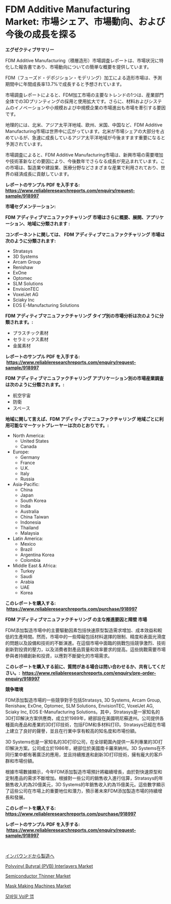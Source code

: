 <p><h1>FDM Additive Manufacturing Market: 市場シェア、市場動向、および今後の成長を探る</h1></p><p><strong>エグゼクティブサマリー</strong></p>
<p><p>FDM Additive Manufacturing（積層造形）市場調査レポートは、市場状況に特化した報告書であり、市場動向についての簡単な概要を提供しています。 </p><p>FDM（フューズド・デポジション・モデリング）加工による造形市場は、予測期間中に年間成長率13.7%で成長すると予想されています。 </p><p>市場調査レポートによると、FDM加工市場の主要なトレンドの1つは、産業部門全体での3Dプリンティングの採用と使用拡大です。さらに、材料およびシステムのイノベーションや小規模および中規模企業の市場進出も市場を牽引する要因です。</p><p>地理的には、北米、アジア太平洋地域、欧州、米国、中国など、FDM Additive Manufacturing市場は世界中に広がっています。北米が市場シェアの大部分を占めているが、急速に成長しているアジア太平洋地域が今後ますます重要になると予測されています。</p><p>市場調査によると、FDM Additive Manufacturing市場は、新興市場の需要増加や技術革新などの要因により、今後数年でさらなる成長が見込まれています。この市場は、製造業や建設業、医療分野などさまざまな産業で利用されており、世界の経済成長に貢献しています。</p></p>
<p><strong>レポートのサンプル PDF を入手する: <a href="https://www.reliableresearchreports.com/enquiry/request-sample/918997">https://www.reliableresearchreports.com/enquiry/request-sample/918997</a></strong></p>
<p><strong>市場セグメンテーション:</strong></p>
<p><strong> FDM アディティブマニュファクチャリング 市場はさらに概要、展開、アプリケーション、地域に分類されます :</strong></p>
<p><strong>コンポーネントに関しては、 FDM アディティブマニュファクチャリング 市場は次のように分類されます: &nbsp;</strong></p>
<p><ul><li>Stratasys</li><li>3D Systems</li><li>Arcam Group</li><li>Renishaw</li><li>ExOne</li><li>Optomec</li><li>SLM Solutions</li><li>EnvisionTEC</li><li>VoxelJet AG</li><li>Sciaky Inc</li><li>EOS E-Manufacturing Solutions</li></ul></p>
<p><strong> FDM アディティブマニュファクチャリング タイプ別の市場分析は次のように分類されます。:</strong></p>
<p><ul><li>プラスチック素材</li><li>セラミックス素材</li><li>金属素材</li></ul></p>
<p><strong>レポートのサンプル PDF を入手する: &nbsp;<a href="https://www.reliableresearchreports.com/enquiry/request-sample/918997">https://www.reliableresearchreports.com/enquiry/request-sample/918997</a></strong></p>
<p><strong> FDM アディティブマニュファクチャリング アプリケーション別の市場産業調査は次のように分類されます。:</strong></p>
<p><ul><li>航空宇宙</li><li>防衛</li><li>スペース</li></ul></p>
<p><strong>地域に関して言えば、FDM アディティブマニュファクチャリング 地域ごとに利用可能なマーケットプレーヤーは次のとおりです。:</strong></p>
<p><ul>
    <li>
        North America:
        <ul>
            <li>United States</li>
            <li>Canada</li>
        </ul>
    </li>
    <li>
        Europe:
        <ul>
            <li>Germany</li>
            <li>France</li>
            <li>U.K.</li>
            <li>Italy</li>
            <li>Russia</li>
        </ul>
    </li>
    <li>
        Asia-Pacific:
        <ul>
            <li>China</li>
            <li>Japan</li>
            <li>South Korea</li>
            <li>India</li>
            <li>Australia</li>
            <li>China Taiwan</li>
            <li>Indonesia</li>
            <li>Thailand</li>
            <li>Malaysia</li>
        </ul>
    </li>
    <li>
        Latin America:
        <ul>
            <li>Mexico</li>
            <li>Brazil</li>
            <li>Argentina Korea</li>
            <li>Colombia</li>
        </ul>
    </li>
    <li>
        Middle East & Africa:
        <ul>
            <li>Turkey</li>
            <li>Saudi</li>
            <li>Arabia</li>
            <li>UAE</li>
            <li>Korea</li>
        </ul>
    </li>
    </ul></p>
<p><strong>このレポートを購入する: &nbsp;<a href="https://www.reliableresearchreports.com/purchase/918997">https://www.reliableresearchreports.com/purchase/918997</a></strong></p>
<p><strong>FDM アディティブマニュファクチャリング の主な推進要因と障壁 市場</strong></p>
<p><p>FDM添加製造市場中的主要驅動因素包括快速原型製造需求增加、成本效益和較低的生產時間。然而，市場中的一些障礙包括材料選擇的限制、精度和表面光滑度的問題以及設備和技術的不斷演進。在這個市場中面臨的挑戰包括競爭激烈、技術創新對投資的壓力，以及消費者對產品質量和效率要求的提高。這些挑戰需要市場參與者持續創新和投資，以應對不斷變化的市場需求。</p></p>
<p><strong>このレポートを購入する前に、質問がある場合は問い合わせるか、共有してください。:&nbsp; <a href="https://www.reliableresearchreports.com/enquiry/pre-order-enquiry/918997">https://www.reliableresearchreports.com/enquiry/pre-order-enquiry/918997</a></strong></p>
<p><strong>競争環境</strong></p>
<p><p>FDM添加製造市場的一些競爭對手包括Stratasys, 3D Systems, Arcam Group, Renishaw, ExOne, Optomec, SLM Solutions, EnvisionTEC, VoxelJet AG, Sciaky Inc, EOS E-Manufacturing Solutions。其中，Stratasys是一家知名的3D打印解決方案供應商，成立於1989年，總部設在美國明尼蘇達州。公司提供各種面向產品和產業的3D打印技術，包括FDM和多材料打印。Stratasys已經在市場上建立了良好的聲譽，並且在行業中享有較高的知名度和市場份額。</p><p>3D Systems也是一家知名的3D打印公司，在全球範圍內提供一系列專業的3D打印解決方案。公司成立於1986年，總部位於美國南卡羅來納州。3D Systems在不同行業中都有著廣泛的應用，並且持續推進和創新3D打印技術，擁有龐大的客戶群和市場份額。</p><p>根據市場數據顯示，今年FDM添加製造市場預計將繼續增長，由於對快速原型和定制產品的需求不斷增加。根據對一些公司的銷售收入進行估算，Stratasys的年銷售收入約為20億美元，3D Systems的年銷售收入約為15億美元。這些數字顯示了這些公司在市場上的重要地位和潛力，預示著未來FDM添加製造市場的持續增長和發展。</p></p>
<p><strong>このレポートを購入する: &nbsp; <a href="https://www.reliableresearchreports.com/purchase/918997">https://www.reliableresearchreports.com/purchase/918997</a></strong></p>
<p><strong>レポートのサンプル PDF を入手する: &nbsp;<a href="https://www.reliableresearchreports.com/enquiry/request-sample/918997">https://www.reliableresearchreports.com/enquiry/request-sample/918997</a></strong><strong></strong></p>
<p>&nbsp;</p>
<p><p><a href="https://github.com/mohamedbakry57/Market-Research-Report-List-2/blob/main/8958754182727.md">インバウンドから製造へ</a></p><p><a href="https://github.com/guneycigdem35/Market-Research-Report-List-2/blob/main/polyvinyl-butyral-pvb-interlayers-market.md">Polyvinyl Butyral (PVB) Interlayers Market</a></p><p><a href="https://issuu.com/reportprime-2/docs/semiconductor-thinner-market-size-2030.pptx">Semiconductor Thinner Market</a></p><p><a href="https://github.com/bentleemidoriestelle7o/Market-Research-Report-List-1/blob/main/mask-making-machines-market.md">Mask Making Machines Market</a></p><p><a href="https://github.com/laholand/Market-Research-Report-List-2/blob/main/8750445182715.md">모바일 VoIP 앱</a></p></p>